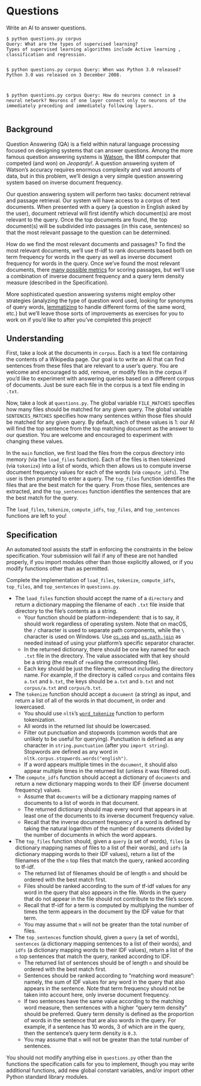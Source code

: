 # Questions

<p>Write an AI to answer questions.</p>

<div class="language-plaintext highlighter-rouge"><div class="highlight"><pre class="highlight"><code>$ python questions.py corpus
Query: What are the types of supervised learning?
Types of supervised learning algorithms include Active learning , classification and regression.

$ python questions.py corpus
Query: When was Python 3.0 released?
Python 3.0 was released on 3 December 2008.

$ python questions.py corpus
Query: How do neurons connect in a neural network?
Neurons of one layer connect only to neurons of the immediately preceding and immediately following layers.
</code></pre></div></div>



<h2 id="background">Background</h2>

<p>Question Answering (QA) is a field within natural language processing focused on designing systems that can answer questions. Among the more famous question answering systems is <a href="https://en.wikipedia.org/wiki/Watson_(computer)">Watson</a>, the IBM computer that competed (and won) on <em>Jeopardy!</em>. A question answering system of Watson’s accuracy requires enormous complexity and vast amounts of data, but in this problem, we’ll design a very simple question answering system based on inverse document frequency.</p>

<p>Our question answering system will perform two tasks: document retrieval and passage retrieval. Our system will have access to a corpus of text documents. When presented with a query (a question in English asked by the user), document retrieval will first identify which document(s) are most relevant to the query. Once the top documents are found, the top document(s) will be subdivided into passages (in this case, sentences) so that the most relevant passage to the question can be determined.</p>

<p>How do we find the most relevant documents and passages? To find the most relevant documents, we’ll use tf-idf to rank documents based both on term frequency for words in the query as well as inverse document frequency for words in the query. Once we’ve found the most relevant documents, there <a href="https://groups.csail.mit.edu/infolab/publications/Tellex-etal-SIGIR03.pdf">many possible metrics</a> for scoring passages, but we’ll use a combination of inverse document frequency and a query term density measure (described in the Specification).</p>

<p>More sophisticated question answering systems might employ other strategies (analyzing the type of question word used, looking for synonyms of query words, <a href="https://en.wikipedia.org/wiki/Lemmatisation">lemmatizing</a> to handle different forms of the same word, etc.) but we’ll leave those sorts of improvements as exercises for you to work on if you’d like to after you’ve completed this project!</p>



<h2 id="understanding">Understanding</h2>

<p>First, take a look at the documents in <code class="language-plaintext highlighter-rouge">corpus</code>. Each is a text file containing the contents of a Wikipedia page. Our goal is to write an AI that can find sentences from these files that are relevant to a user’s query. You are welcome and encouraged to add, remove, or modify files in the corpus if you’d like to experiment with answering queries based on a different corpus of documents. Just be sure each file in the corpus is a text file ending in <code class="language-plaintext highlighter-rouge">.txt</code>.</p>

<p>Now, take a look at <code class="language-plaintext highlighter-rouge">questions.py</code>. The global variable <code class="language-plaintext highlighter-rouge">FILE_MATCHES</code> specifies how many files should be matched for any given query. The global variable <code class="language-plaintext highlighter-rouge">SENTENCES_MATCHES</code> specifies how many sentences within those files should be matched for any given query. By default, each of these values is 1: our AI will find the top sentence from the top matching document as the answer to our question. You are welcome and encouraged to experiment with changing these values.</p>

<p>In the <code class="language-plaintext highlighter-rouge">main</code> function, we first load the files from the corpus directory into memory (via the <code class="language-plaintext highlighter-rouge">load_files</code> function). Each of the files is then tokenized (via <code class="language-plaintext highlighter-rouge">tokenize</code>) into a list of words, which then allows us to compute inverse document frequency values for each of the words (via <code class="language-plaintext highlighter-rouge">compute_idfs</code>). The user is then prompted to enter a query. The <code class="language-plaintext highlighter-rouge">top_files</code> function identifies the files that are the best match for the query. From those files, sentences are extracted, and the <code class="language-plaintext highlighter-rouge">top_sentences</code> function identifies the sentences that are the best match for the query.</p>

<p>The <code class="language-plaintext highlighter-rouge">load_files</code>, <code class="language-plaintext highlighter-rouge">tokenize</code>, <code class="language-plaintext highlighter-rouge">compute_idfs</code>, <code class="language-plaintext highlighter-rouge">top_files</code>, and <code class="language-plaintext highlighter-rouge">top_sentences</code> functions are left to you!</p>

<h2 id="specification">Specification</h2>

<div class="alert" data-alert="warning" role="alert"><p>An automated tool assists the staff in enforcing the constraints in the below specification. Your submission will fail if any of these are not handled properly, if you import modules other than those explicitly allowed, or if you modify functions other than as permitted.</p></div>

<p>Complete the implementation of <code class="language-plaintext highlighter-rouge">load_files</code>, <code class="language-plaintext highlighter-rouge">tokenize</code>, <code class="language-plaintext highlighter-rouge">compute_idfs</code>, <code class="language-plaintext highlighter-rouge">top_files</code>, and <code class="language-plaintext highlighter-rouge">top_sentences</code> in <code class="language-plaintext highlighter-rouge">questions.py</code>.</p>

<ul>
  <li data-marker="*">The <code class="language-plaintext highlighter-rouge">load_files</code> function should accept the name of a <code class="language-plaintext highlighter-rouge">directory</code> and return a dictionary mapping the filename of each <code class="language-plaintext highlighter-rouge">.txt</code> file inside that directory to the file’s contents as a string.
    <ul>
      <li data-marker="*">Your function should be platform-independent: that is to say, it should work regardless of operating system. Note that on macOS, the <code class="language-plaintext highlighter-rouge">/</code> character is used to separate path components, while the <code class="language-plaintext highlighter-rouge">\</code> character is used on Windows. Use <a href="https://docs.python.org/3/library/os.html"><code class="language-plaintext highlighter-rouge">os.sep</code></a> and <a href="https://docs.python.org/3/library/os.path.html#os.path.join"><code class="language-plaintext highlighter-rouge">os.path.join</code></a> as needed instead of using your platform’s specific separator character.</li>
      <li data-marker="*">In the returned dictionary, there should be one key named for each <code class="language-plaintext highlighter-rouge">.txt</code> file in the directory. The value associated with that key should be a string (the result of <code class="language-plaintext highlighter-rouge">read</code>ing the corresonding file).</li>
      <li data-marker="*">Each key should be just the filename, without including the directory name. For example, if the directory is called <code class="language-plaintext highlighter-rouge">corpus</code> and contains files <code class="language-plaintext highlighter-rouge">a.txt</code> and <code class="language-plaintext highlighter-rouge">b.txt</code>, the keys should be <code class="language-plaintext highlighter-rouge">a.txt</code> and <code class="language-plaintext highlighter-rouge">b.txt</code> and not <code class="language-plaintext highlighter-rouge">corpus/a.txt</code> and <code class="language-plaintext highlighter-rouge">corpus/b.txt</code>.</li>
    </ul>
  </li>
  <li data-marker="*">The <code class="language-plaintext highlighter-rouge">tokenize</code> function should accept a <code class="language-plaintext highlighter-rouge">document</code> (a string) as input, and return a list of all of the words in that document, in order and lowercased.
    <ul>
      <li data-marker="*">You should use <code class="language-plaintext highlighter-rouge">nltk</code>’s <a href="https://www.nltk.org/api/nltk.tokenize.html#nltk.tokenize.punkt.PunktLanguageVars.word_tokenize"><code class="language-plaintext highlighter-rouge">word_tokenize</code></a> function to perform tokenization.</li>
      <li data-marker="*">All words in the returned list should be lowercased.</li>
      <li data-marker="*">Filter out punctuation and stopwords (common words that are unlikely to be useful for querying). Punctuation is defined as any character in <code class="language-plaintext highlighter-rouge">string.punctuation</code> (after you <code class="language-plaintext highlighter-rouge">import string</code>). Stopwords are defined as any word in <code class="language-plaintext highlighter-rouge">nltk.corpus.stopwords.words("english")</code>.</li>
      <li data-marker="*">If a word appears multiple times in the <code class="language-plaintext highlighter-rouge">document</code>, it should also appear multiple times in the returned list (unless it was filtered out).</li>
    </ul>
  </li>
  <li data-marker="*">The <code class="language-plaintext highlighter-rouge">compute_idfs</code> function should accept a dictionary of <code class="language-plaintext highlighter-rouge">documents</code> and return a new dictionary mapping words to their IDF (inverse document frequency) values.
    <ul>
      <li data-marker="*">Assume that <code class="language-plaintext highlighter-rouge">documents</code> will be a dictionary mapping names of documents to a list of words in that document.</li>
      <li data-marker="*">The returned dictionary should map every word that appears in at least one of the documents to its inverse document frequency value.</li>
      <li data-marker="*">Recall that the inverse document frequency of a word is defined by taking the natural logarithm of the number of documents divided by the number of documents in which the word appears.</li>
    </ul>
  </li>
  <li data-marker="*">The <code class="language-plaintext highlighter-rouge">top_files</code> function should, given a <code class="language-plaintext highlighter-rouge">query</code> (a set of words), <code class="language-plaintext highlighter-rouge">files</code> (a dictionary mapping names of files to a list of their words), and <code class="language-plaintext highlighter-rouge">idfs</code> (a dictionary mapping words to their IDF values), return a list of the filenames of the the <code class="language-plaintext highlighter-rouge">n</code> top files that match the query, ranked according to tf-idf.
    <ul>
      <li data-marker="*">The returned list of filenames should be of length <code class="language-plaintext highlighter-rouge">n</code> and should be ordered with the best match first.</li>
      <li data-marker="*">Files should be ranked according to the sum of tf-idf values for any word in the query that also appears in the file. Words in the query that do not appear in the file should not contribute to the file’s score.</li>
      <li data-marker="*">Recall that tf-idf for a term is computed by multiplying the number of times the term appears in the document by the IDF value for that term.</li>
      <li data-marker="*">You may assume that <code class="language-plaintext highlighter-rouge">n</code> will not be greater than the total number of files.</li>
    </ul>
  </li>
  <li data-marker="*">The <code class="language-plaintext highlighter-rouge">top_sentences</code> function should, given a <code class="language-plaintext highlighter-rouge">query</code> (a set of words), <code class="language-plaintext highlighter-rouge">sentences</code> (a dictionary mapping sentences to a list of their words), and <code class="language-plaintext highlighter-rouge">idfs</code> (a dictionary mapping words to their IDF values), return a list of the <code class="language-plaintext highlighter-rouge">n</code> top sentences that match the query, ranked according to IDF.
    <ul>
      <li data-marker="*">The returned list of sentences should be of length <code class="language-plaintext highlighter-rouge">n</code> and should be ordered with the best match first.</li>
      <li data-marker="*">Sentences should be ranked according to “matching word measure”: namely, the sum of IDF values for any word in the query that also appears in the sentence. Note that term frequency should not be taken into account here, only inverse document frequency.</li>
      <li data-marker="*">If two sentences have the same value according to the matching word measure, then sentences with a higher “query term density” should be preferred. Query term density is defined as the proportion of words in the sentence that are also words in the query. For example, if a sentence has 10 words, 3 of which are in the query, then the sentence’s query term density is <code class="language-plaintext highlighter-rouge">0.3</code>.</li>
      <li data-marker="*">You may assume that <code class="language-plaintext highlighter-rouge">n</code> will not be greater than the total number of sentences.</li>
    </ul>
  </li>
</ul>

<p>You should not modify anything else in <code class="language-plaintext highlighter-rouge">questions.py</code> other than the functions the specification calls for you to implement, though you may write additional functions, add new global constant variables, and/or import other Python standard library modules.</p>

